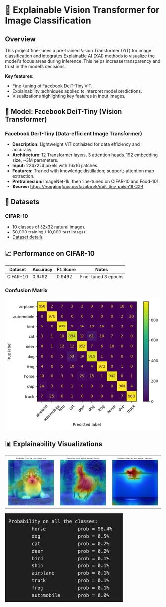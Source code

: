 # 🧠 Explainable Vision Transformer for Image Classification

## Overview
This project fine-tunes a pre-trained Vision Transformer (ViT) for image classification and integrates Explainable AI (XAI) methods to visualize the model's focus areas during inference. This helps increase transparency and trust in the model’s decisions.

**Key features:**
* Fine-tuning of Facebook DeiT-Tiny ViT.
* Explainability techniques applied to interpret model predictions.
* Visualizations highlighting key features in input images.

## 🧠 Model: Facebook DeiT-Tiny (Vision Transformer)

### Facebook DeiT-Tiny (Data-efficient Image Transformer)
- **Description:** Lightweight ViT optimized for data efficiency and accuracy.
- **Architecture:** 12 Transformer layers, 3 attention heads, 192 embedding size, ~3M parameters.
- **Input:** 224x224 pixels with 16x16 patches.
- **Features:** Trained with knowledge distillation; supports attention map extraction.
- **Pretrained on:** ImageNet-1k, then fine-tuned on CIFAR-10 and Food-101.
- **Source:** https://huggingface.co/facebook/deit-tiny-patch16-224

## 📂 Datasets
### CIFAR-10
- 10 classes of 32x32 natural images.
- 50,000 training / 10,000 test images.
- [Dataset details](https://www.cs.toronto.edu/~kriz/cifar.html)

## 📈 Performance on CIFAR-10
| Dataset  | Accuracy | F1 Score | Notes             |
|----------|----------|----------|-------------------|
| CIFAR-10 | 0.9492   | 0.9492   | Fine-tuned 3 epochs |

### Confusion Matrix
![](outputs/confusion_matrix.png)

## 📊 Explainability Visualizations
<table>
  <tr>
    <td><img src="outputs/output_cat.png" width="300"></td>
    <td><img src="outputs/output_horse.png" width="300"></td>
    <td><img src="outputs/output_plane.png" width="300"></td>
  </tr>
</table>

<img src="outputs/result_prob.png" width="380" alt="Prediction probabilities" />
